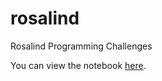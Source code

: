 # rosalind
Rosalind Programming Challenges

You can view the notebook [here](Bioinformatics%20Stronghold/Level%201/Counting%20DNA%20Nucleotides/Counting%20DNA%20Nucleotides.ipynb.html).
